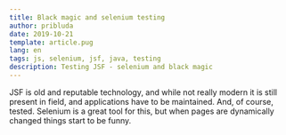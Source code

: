 ```yaml
---
title: Black magic and selenium testing
author: pribluda
date: 2019-10-21
template: article.pug
lang: en
tags: js, selenium, jsf, java, testing
description: Testing JSF - selenium and black magic
---
```


JSF is old and reputable technology,  and  while not really modern  it is still present in field, and applications have to be maintained. And, of course, tested.  Selenium is a great tool for this,  but when pages are dynamically changed things start to be funny. 

 <span class="more"></span>
